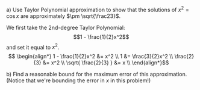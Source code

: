 a) Use Taylor Polynomial approximation to show that the solutions of $x^2 = \cos x$ are approximately $\pm \sqrt{\frac23}$.  

We first take the 2nd-degree Taylor Polynomial:
$$1 - \frac{1}{2}x^2$$
and set it equal to $x^2$.
$$
\begin{align*}
1 - \frac{1}{2}x^2 &= x^2 \\
1  &= \frac{3}{2}x^2 \\
\frac{2}{3}  &= x^2 \\
\sqrt{ \frac{2}{3} }  &= x \\
\end{align*}$$

b) Find a reasonable bound for the maximum error of this approximation. (Notice that we're bounding the error in $x$ in this problem!)